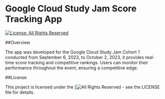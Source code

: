 # Google Cloud Study Jam Score Tracking App

[![License: All Rights Reserved](https://img.shields.io/badge/License-All%20Rights%20Reserved-red.svg)](https://github.com/noeljabraham/gdsj_points/blob/main/License)


##Overview


The app was developed for the Google Cloud Study Jam Cohort 1 conducted from September 6, 2023, to October 2, 2023, it provides real-time score tracking and competitive rankings. Users can monitor their performance throughout the event, ensuring a competitive edge.

##License

This project is licensed under the [![All Rights Reserved](https://github.com/noeljabraham/gdsj_points/blob/main/License) - see the LICENSE file for details.
